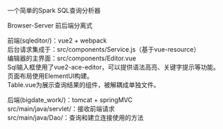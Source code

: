 一个简单的Spark SQL查询分析器

Browser-Server 前后端分离式  

前端(sqleditor/)：vue2 + webpack  
后台请求集成于：src/components/Service.js（基于vue-resource）  
编辑器的主界面：src/components/Editor.vue  
Sql输入框使用了vue2-ace-editor，可以提供语法高亮、关键字提示等功能。  
页面布局使用ElementUI构建。  
Table.vue为展示查询结果的组件，被解耦成单独文件。  
  
  
后端(bigdate_work/)：tomcat + springMVC  
src/main/java/servlet/：接收前端请求  
src/main/java/Dao/：查询和建立连接使用的方法  